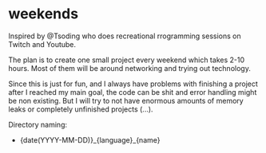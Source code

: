 # weekends
Inspired by @Tsoding who does recreational rrogramming sessions on Twitch and Youtube.

The plan is to create one small project every weekend which takes 2-10 hours. 
Most of them will be around networking and trying out technology.

Since this is just for fun, and I always have problems with finishing a project after
I reached my main goal, the code can be shit and error handling might be non existing. 
But I will try to not have enormous amounts of memory leaks or completely 
unfinished projects (...).

Directory naming:
- {date(YYYY-MM-DD)}\_{language}\_{name}
